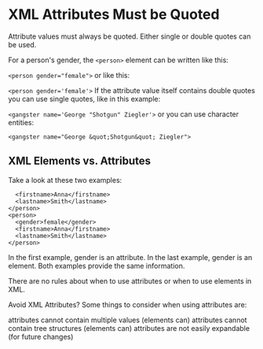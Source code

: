# XML Attributes Must be Quoted
Attribute values must always be quoted. Either single or double quotes can be used.

For a person's gender, the ```<person>``` element can be written like this:

```<person gender="female">```
or like this:

```<person gender='female'>```
If the attribute value itself contains double quotes you can use single quotes, like in this example:

```<gangster name='George "Shotgun" Ziegler'>```
or you can use character entities:

```<gangster name="George &quot;Shotgun&quot; Ziegler">```


## XML Elements vs. Attributes
Take a look at these two examples:

```<person gender="female">
  <firstname>Anna</firstname>
  <lastname>Smith</lastname>
</person>
<person>
  <gender>female</gender>
  <firstname>Anna</firstname>
  <lastname>Smith</lastname>
</person>
```

In the first example, gender is an attribute. In the last example, gender is an element. Both examples provide the same information.

There are no rules about when to use attributes or when to use elements in XML.

Avoid XML Attributes?
Some things to consider when using attributes are:

attributes cannot contain multiple values (elements can)
attributes cannot contain tree structures (elements can)
attributes are not easily expandable (for future changes)